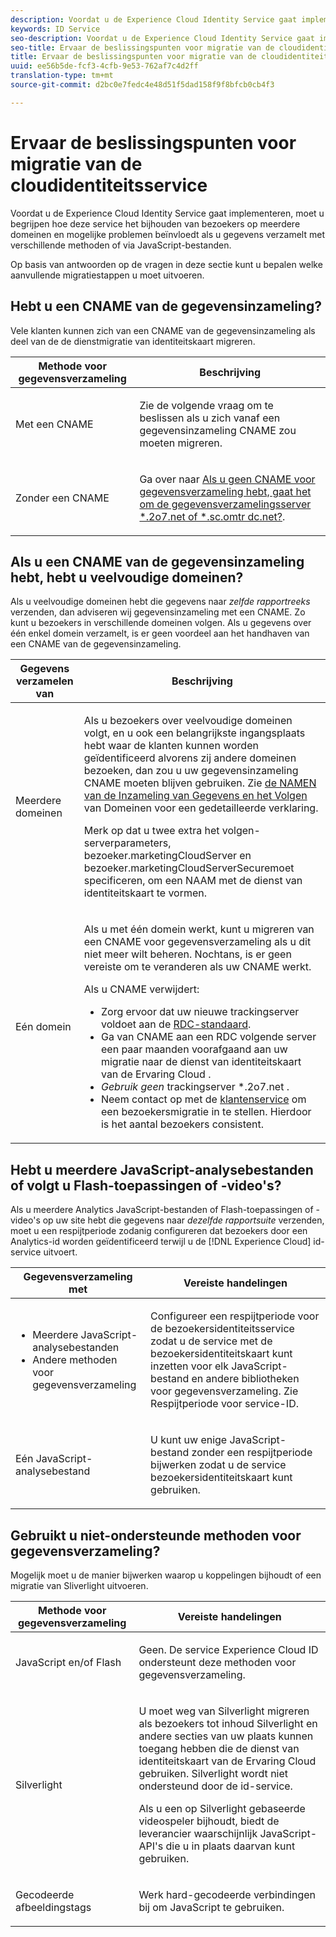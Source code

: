 ```yaml
---
description: Voordat u de Experience Cloud Identity Service gaat implementeren, moet u begrijpen hoe deze service het bijhouden van bezoekers op meerdere domeinen en mogelijke problemen beïnvloedt als u gegevens verzamelt met verschillende methoden of via JavaScript-bestanden.
keywords: ID Service
seo-description: Voordat u de Experience Cloud Identity Service gaat implementeren, moet u begrijpen hoe deze service het bijhouden van bezoekers op meerdere domeinen en mogelijke problemen beïnvloedt als u gegevens verzamelt met verschillende methoden of via JavaScript-bestanden.
seo-title: Ervaar de beslissingspunten voor migratie van de cloudidentiteitsservice
title: Ervaar de beslissingspunten voor migratie van de cloudidentiteitsservice
uuid: ee56b5de-fcf3-4cfb-9e53-762af7c4d2ff
translation-type: tm+mt
source-git-commit: d2bc0e7fedc4e48d51f5dad158f9f8bfcb0cb4f3

---
```



# Ervaar de beslissingspunten voor migratie van de cloudidentiteitsservice

Voordat u de Experience Cloud Identity Service gaat implementeren, moet u begrijpen hoe deze service het bijhouden van bezoekers op meerdere domeinen en mogelijke problemen beïnvloedt als u gegevens verzamelt met verschillende methoden of via JavaScript-bestanden.

Op basis van antwoorden op de vragen in deze sectie kunt u bepalen welke aanvullende migratiestappen u moet uitvoeren.

## Hebt u een CNAME van de gegevensinzameling?

Vele klanten kunnen zich van een CNAME van de gegevensinzameling als deel van de de dienstmigratie van identiteitskaart migreren.

<table id="table_13F7C1E3D64D4F86B0149C9D3B54AADD"> 
 <thead> 
  <tr> 
   <th colname="col1" class="entry"> Methode voor gegevensverzameling </th> 
   <th colname="col2" class="entry"> Beschrijving </th> 
  </tr> 
 </thead>
 <tbody> 
  <tr> 
   <td colname="col1"> <p>Met een CNAME </p> </td> 
   <td colname="col2"> <p>Zie de volgende vraag om te beslissen als u zich vanaf een gegevensinzameling CNAME zou moeten migreren. </p> </td> 
  </tr> 
  <tr> 
   <td colname="col1"> <p>Zonder een CNAME </p> </td> 
   <td colname="col2"> <p>Ga over naar <a href="../../reference/analytics-reference/migration-decisions.md#section-34dabde7780e4a339f134c0ca7768961" format="dita" scope="local"> Als u geen CNAME voor gegevensverzameling hebt, gaat het om de gegevensverzamelingsserver *.2o7.net of *.sc.omtr dc.net?</a>. </p> </td> 
  </tr> 
 </tbody> 
</table>

## Als u een CNAME van de gegevensinzameling hebt, hebt u veelvoudige domeinen?

Als u veelvoudige domeinen hebt die gegevens naar *zelfde rapportreeks* verzenden, dan adviseren wij gegevensinzameling met een CNAME. Zo kunt u bezoekers in verschillende domeinen volgen. Als u gegevens over één enkel domein verzamelt, is er geen voordeel aan het handhaven van een CNAME van de gegevensinzameling.

<table id="table_D132BCA243E54657AEC930559343FDD3"> 
 <thead> 
  <tr> 
   <th colname="col1" class="entry"> Gegevens verzamelen van </th> 
   <th colname="col2" class="entry"> Beschrijving </th> 
  </tr> 
 </thead>
 <tbody> 
  <tr> 
   <td colname="col1"> <p>Meerdere domeinen </p> </td> 
   <td colname="col2"> <p>Als u bezoekers over veelvoudige domeinen volgt, en u ook een belangrijkste ingangsplaats hebt waar de klanten kunnen worden geïdentificeerd alvorens zij andere domeinen bezoeken, dan zou u uw gegevensinzameling CNAME moeten blijven gebruiken. Zie <a href="../../reference/analytics-reference/cname.md#concept-4df91f8a30ad4ec7a01eb943d579cc9d" format="dita" scope="local"> de NAMEN van de Inzameling van Gegevens en het Volgen</a> van Domeinen voor een gedetailleerde verklaring. </p> <p>Merk op dat u twee extra het volgen-serverparameters, <span class="codeph"> bezoeker.marketingCloudServer</span> en <span class="codeph"> bezoeker.marketingCloudServerSecure</span>moet specificeren, om een NAAM met de dienst van identiteitskaart te vormen. </p> </td> 
  </tr> 
  <tr> 
   <td colname="col1"> <p>Eén domein </p> </td> 
   <td colname="col2"> <p>Als u met één domein werkt, kunt u migreren van een CNAME voor gegevensverzameling als u dit niet meer wilt beheren. Nochtans, is er geen vereiste om te veranderen als uw CNAME werkt. </p> <p>Als u CNAME verwijdert: </p> 
    <ul id="ul_12CDECEFC7BB41A18895B507CAA42315"> 
     <li id="li_32E2CD3E58454E20A642BADE507AE86E">Zorg ervoor dat uw nieuwe trackingserver voldoet aan de <a href="https://docs.adobe.com/content/help/en/analytics/technotes/rdc/regional-data-collection.html" format="https" scope="external"> RDC-standaard</a>. </li> 
     <li id="li_865BB6DAA3594EBBAB688E73C8343762">Ga van CNAME aan een RDC volgende server een paar maanden voorafgaand aan uw migratie naar de dienst van identiteitskaart van de <span class="keyword"> Ervaring Cloud</span> . </li> 
     <li id="li_284A015177554C848C8648DC5BBAA365"> <i>Gebruik geen</i> trackingserver <span class="codeph"> *.2o7.net</span> . </li> 
     <li id="li_B1ABF03DC46C42059F61542CDE0FE5A1">Neem contact op met de <a href="https://helpx.adobe.com/marketing-cloud/contact-support.html" format="https" scope="external"> klantenservice</a> om een bezoekersmigratie in te stellen. Hierdoor is het aantal bezoekers consistent. </li> 
    </ul> </td> 
  </tr> 
 </tbody> 
</table>

## Hebt u meerdere JavaScript-analysebestanden of volgt u Flash-toepassingen of -video&#39;s?

Als u meerdere Analytics JavaScript-bestanden of Flash-toepassingen of -video&#39;s op uw site hebt die gegevens naar *dezelfde rapportsuite* verzenden, moet u een respijtperiode zodanig configureren dat bezoekers door een Analytics-id worden geïdentificeerd terwijl u de [!DNL Experience Cloud] id-service uitvoert.

<table id="table_8A4EA063AF4345B69BC98537E2E702BA"> 
 <thead> 
  <tr> 
   <th colname="col1" class="entry"> Gegevensverzameling met </th> 
   <th colname="col2" class="entry"> Vereiste handelingen </th> 
  </tr> 
 </thead>
 <tbody> 
  <tr> 
   <td colname="col1"> 
    <ul id="ul_910DD99E074E49C6907F86426EFA5BF2"> 
     <li id="li_4366CC8EB7A54A959568E3761ABBBF23">Meerdere JavaScript-analysebestanden </li> 
     <li id="li_B8A8132019EA48088E4F37E36F153D76">Andere methoden voor gegevensverzameling </li> 
    </ul> </td> 
   <td colname="col2"> <p>Configureer een respijtperiode voor de bezoekersidentiteitsservice zodat u de service met de bezoekersidentiteitskaart kunt inzetten voor elk JavaScript-bestand en andere bibliotheken voor gegevensverzameling. Zie Respijtperiode <a href="../../reference/analytics-reference/grace-period.md" format="dita" scope="local"></a>voor service-ID. </p> </td> 
  </tr> 
  <tr> 
   <td colname="col1"> <p>Eén JavaScript-analysebestand </p> </td> 
   <td colname="col2"> <p>U kunt uw enige JavaScript-bestand zonder een respijtperiode bijwerken zodat u de service bezoekersidentiteitskaart kunt gebruiken. </p> </td> 
  </tr> 
 </tbody> 
</table>

## Gebruikt u niet-ondersteunde methoden voor gegevensverzameling?

Mogelijk moet u de manier bijwerken waarop u koppelingen bijhoudt of een migratie van Sliverlight uitvoeren.

<table id="table_A72AEB92F48345DD83F136B9989F4EF9"> 
 <thead> 
  <tr> 
   <th colname="col1" class="entry"> Methode voor gegevensverzameling </th> 
   <th colname="col2" class="entry"> Vereiste handelingen </th> 
  </tr> 
 </thead>
 <tbody> 
  <tr> 
   <td colname="col1"> <p>JavaScript en/of Flash </p> </td> 
   <td colname="col2"> <p>Geen. De service <span class="keyword"> Experience Cloud</span> ID ondersteunt deze methoden voor gegevensverzameling. </p> </td> 
  </tr> 
  <tr> 
   <td colname="col1"> <p>Silverlight </p> </td> 
   <td colname="col2"> <p>U moet weg van Silverlight migreren als bezoekers tot inhoud Silverlight en andere secties van uw plaats kunnen toegang hebben die de dienst van identiteitskaart van de <span class="keyword"> Ervaring Cloud</span> gebruiken. Silverlight wordt niet ondersteund door de id-service. </p> <p> Als u een op Silverlight gebaseerde videospeler bijhoudt, biedt de leverancier waarschijnlijk JavaScript-API's die u in plaats daarvan kunt gebruiken. </p> </td> 
  </tr> 
  <tr> 
   <td colname="col1"> <p>Gecodeerde afbeeldingstags </p> </td> 
   <td colname="col2"> <p>Werk hard-gecodeerde verbindingen bij om JavaScript te gebruiken. </p> </td> 
  </tr> 
 </tbody> 
</table>

